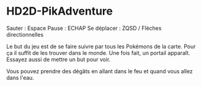 # HD2D-PikAdventure
 
Sauter : Espace
Pause : ECHAP
Se déplacer : ZQSD / Flèches directionnelles

Le but du jeu est de se faire suivre par tous les Pokémons de la carte. Pour ça il suffit de les trouver dans le monde. Une fois fait, un portail apparaît. Essayez aussi de mettre un but pour voir.

Vous pouvez prendre des dégâts en allant dans le feu et quand vous allez dans l'eau.

